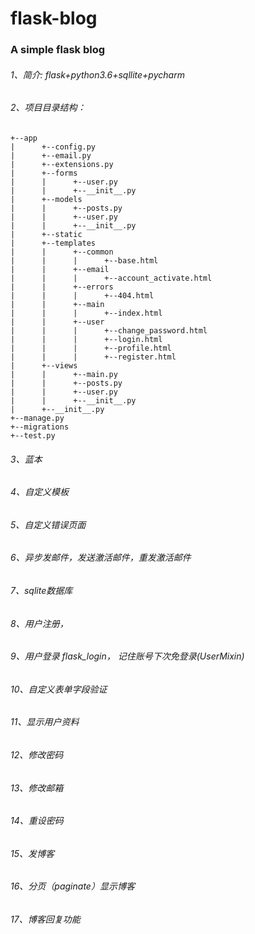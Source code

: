 # flask-blog
### A simple flask blog
###### 1、简介: flask+python3.6+sqllite+pycharm
###### 2、项目目录结构：

    +--app  
    |      +--config.py  
    |      +--email.py  
    |      +--extensions.py
    |      +--forms
    |      |      +--user.py
    |      |      +--__init__.py
    |      +--models
    |      |      +--posts.py
    |      |      +--user.py
    |      |      +--__init__.py
    |      +--static
    |      +--templates
    |      |      +--common
    |      |      |      +--base.html
    |      |      +--email
    |      |      |      +--account_activate.html
    |      |      +--errors
    |      |      |      +--404.html
    |      |      +--main
    |      |      |      +--index.html
    |      |      +--user
    |      |      |      +--change_password.html
    |      |      |      +--login.html
    |      |      |      +--profile.html
    |      |      |      +--register.html
    |      +--views
    |      |      +--main.py
    |      |      +--posts.py
    |      |      +--user.py
    |      |      +--__init__.py
    |      +--__init__.py
    +--manage.py
    +--migrations
    +--test.py


###### 3、蓝本
###### 4、自定义模板
###### 5、自定义错误页面
###### 6、异步发邮件，发送激活邮件，重发激活邮件
###### 7、sqlite数据库
###### 8、用户注册，
###### 9、用户登录 flask_login， 记住账号下次免登录(UserMixin)
###### 10、自定义表单字段验证
###### 11、显示用户资料
###### 12、修改密码
###### 13、修改邮箱
###### 14、重设密码
###### 15、发博客
###### 16、分页（paginate）显示博客
###### 17、博客回复功能
